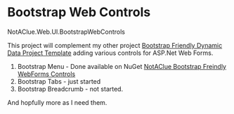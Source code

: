 Bootstrap Web Controls
======================

NotAClue.Web.UI.BootstrapWebControls

This project will complement my other project [Bootstrap Friendly Dynamic Data Project Template](https://github.com/sjnaughton/bootstrap-friendly-dynamic-data) adding various controls for ASP.Net Web Forms.

1. Bootstrap Menu - Done available on NuGet [NotAClue Bootstrap Freindly WebForms Controls](https://www.nuget.org/packages/NotAClue.Web.UI.BootstrapWebControls/) 
2. Bootstrap Tabs - just started
3. Bootstrap Breadcrumb - not started.

And hopfully more as I need them.
